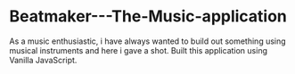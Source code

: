 # Beatmaker---The-Music-application
As a music enthusiastic, i have always wanted to build out something using musical instruments and here i gave a shot.
Built this application using Vanilla JavaScript. 

